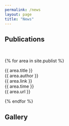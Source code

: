 ```yaml
---
permalink: /news
layout: page
title: "News"
---
```


## Publications
<br/>


{% for area in site.publist %}

<div class="container" style="display: inline-block; width: 100%; ">
    <div>
        {{ area.title }}<br/>
        {{ area.author }}<br/>
        {{ area.link }}<br/>
        {{ area.time }}<br/>
        {{ area.url }}<br/>
    </div>
</div>

{% endfor %}


## Gallery
<br/>

<figure data-behold-id="GOiyo7O9T1TK9QzdCf2P"></figure>
<script src="https://w.behold.so/widget.js" type="module"></script>
